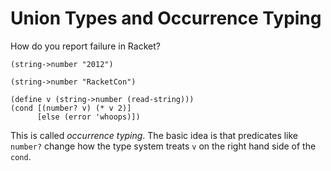 # Union Types and Occurrence Typing

How do you report failure in Racket?

```
(string->number "2012")

(string->number "RacketCon")
```

```
(define v (string->number (read-string)))
(cond [(number? v) (* v 2)]
      [else (error 'whoops)])
```

This is called _occurrence typing_.  The basic idea is that predicates
like `number?` change how the type system treats `v` on the right hand
side of the `cond`.